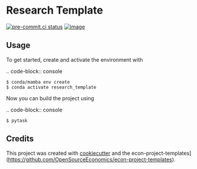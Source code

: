 Research Template
=================



[![pre-commit.ci status](https://results.pre-commit.ci/badge/github/Lin1999-max/research_template/main.svg)](https://results.pre-commit.ci/latest/github/Lin1999-max/research_template/main)
[![image](https://img.shields.io/badge/code%20style-black-000000.svg)](https://github.com/ambv/black)

## Usage

To get started, create and activate the environment with

.. code-block:: console

    $ conda/mamba env create
    $ conda activate research_template

Now you can build the project using

.. code-block:: console

    $ pytask

## Credits

This project was created with [cookiecutter](https://github.com/audreyr/cookiecutter)
and the
econ-project-templates](https://github.com/OpenSourceEconomics/econ-project-templates).
